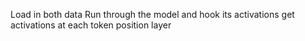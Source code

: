 Load in both data 
Run through the model and hook its activations
get activations at each token position layer 